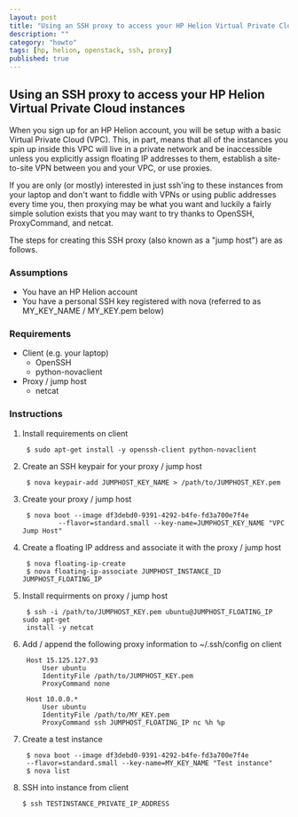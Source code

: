 ```yaml
---
layout: post
title: "Using an SSH proxy to access your HP Helion Virtual Private Cloud instances"
description: ""
category: "howto"
tags: [hp, helion, openstack, ssh, proxy]
published: true
---
```


## Using an SSH proxy to access your HP Helion Virtual Private Cloud instances

When you sign up for an HP Helion account, you will be setup with a basic Virtual Private Cloud (VPC).  This, in part, means that all of the instances you spin up inside this VPC will live in a private network and be inaccessible unless you explicitly assign floating IP addresses to them, establish a site-to-site VPN between you and your VPC, or use proxies.

If you are only (or mostly) interested in just ssh'ing to these instances from your laptop and don't want to fiddle with VPNs or using public addresses every time you, then proxying may be what you want and luckily a fairly simple solution exists that you may want to try thanks to OpenSSH, ProxyCommand, and netcat.

The steps for creating this SSH proxy (also known as a "jump host") are as follows.

### Assumptions
- You have an HP Helion account
- You have a personal SSH key registered with nova (referred to as MY_KEY_NAME / MY_KEY.pem below)

### Requirements

- Client (e.g. your laptop)
	- OpenSSH
	- python-novaclient
- Proxy / jump host
	- netcat

### Instructions

1. Install requirements on client

		$ sudo apt-get install -y openssh-client python-novaclient
    
2. Create an SSH keypair for your proxy / jump host

		$ nova keypair-add JUMPHOST_KEY_NAME > /path/to/JUMPHOST_KEY.pem

3. Create your proxy / jump host

		$ nova boot --image df3debd0-9391-4292-b4fe-fd3a700e7f4e 
                --flavor=standard.small --key-name=JUMPHOST_KEY_NAME "VPC Jump Host"

4. Create a floating IP address and associate it with the proxy / jump host

		$ nova floating-ip-create
		$ nova floating-ip-associate JUMPHOST_INSTANCE_ID JUMPHOST_FLOATING_IP

5. Install requirments on proxy / jump host

		$ ssh -i /path/to/JUMPHOST_KEY.pem ubuntu@JUMPHOST_FLOATING_IP sudo apt-get
		install -y netcat

6. Add / append the following proxy information to ~/.ssh/config on client

		Host 15.125.127.93
    		User ubuntu
    		IdentityFile /path/to/JUMPHOST_KEY.pem
    		ProxyCommand none

		Host 10.0.0.*
    		User ubuntu
    		IdentityFile /path/to/MY_KEY.pem
    		ProxyCommand ssh JUMPHOST_FLOATING_IP nc %h %p

7. Create a test instance

		$ nova boot --image df3debd0-9391-4292-b4fe-fd3a700e7f4e 
		--flavor=standard.small --key-name=MY_KEY_NAME "Test instance"
		$ nova list

8.  SSH into instance from client

	    $ ssh TESTINSTANCE_PRIVATE_IP_ADDRESS
